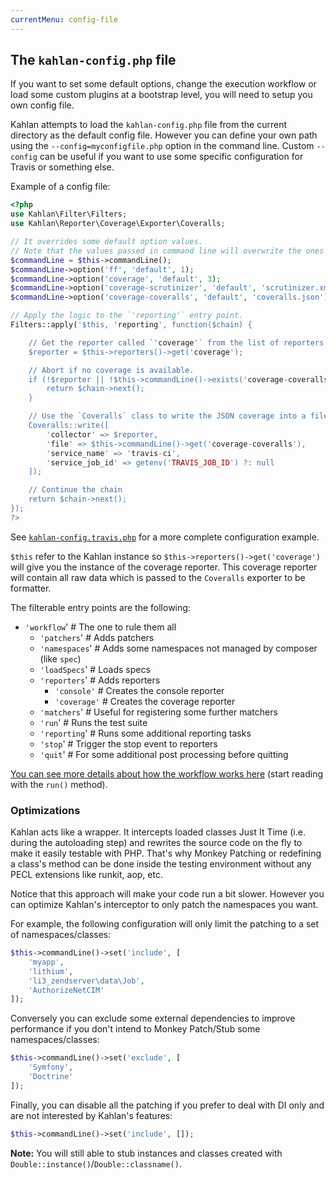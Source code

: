 ```yaml
---
currentMenu: config-file
---
```


## The `kahlan-config.php` file

If you want to set some default options, change the execution workflow or load some custom plugins at a bootstrap level, you will need to setup you own config file.

Kahlan attempts to load the `kahlan-config.php` file from the current directory as the default config file. However you can define your own path using the `--config=myconfigfile.php` option in the command line. Custom `--config` can be useful if you want to use some specific configuration for Travis or something else.

Example of a config file:

```php
<?php
use Kahlan\Filter\Filters;
use Kahlan\Reporter\Coverage\Exporter\Coveralls;

// It overrides some default option values.
// Note that the values passed in command line will overwrite the ones below.
$commandLine = $this->commandLine();
$commandLine->option('ff', 'default', 1);
$commandLine->option('coverage', 'default', 3);
$commandLine->option('coverage-scrutinizer', 'default', 'scrutinizer.xml');
$commandLine->option('coverage-coveralls', 'default', 'coveralls.json');

// Apply the logic to the `'reporting'` entry point.
Filters::apply('$this, 'reporting', function($chain) {

    // Get the reporter called `'coverage'` from the list of reporters
    $reporter = $this->reporters()->get('coverage');

    // Abort if no coverage is available.
    if (!$reporter || !$this->commandLine()->exists('coverage-coveralls')) {
        return $chain->next();
    }

    // Use the `Coveralls` class to write the JSON coverage into a file
    Coveralls::write([
        'collector' => $reporter,
        'file' => $this->commandLine()->get('coverage-coveralls'),
        'service_name' => 'travis-ci',
        'service_job_id' => getenv('TRAVIS_JOB_ID') ?: null
    ]);

    // Continue the chain
    return $chain->next();
});
?>
```

See [`kahlan-config.travis.php`](https://github.com/kahlan/kahlan/blob/3.1.14/kahlan-config.travis.php) for a more complete configuration example.

`$this` refer to the Kahlan instance so `$this->reporters()->get('coverage')` will give you the instance of the coverage reporter. This coverage reporter will contain all raw data which is passed to the `Coveralls` exporter to be formatter.

The filterable entry points are the following:

* `'workflow`'           # The one to rule them all
  * `'patchers`'         # Adds patchers
  * `'namespaces`'       # Adds some namespaces not managed by composer (like `spec`)
  * `'loadSpecs`'        # Loads specs
  * `'reporters`'        # Adds reporters
    * `'console'`        # Creates the console reporter
    * `'coverage'`       # Creates the coverage reporter
  * `'matchers`'         # Useful for registering some further matchers
  * `'run`'              # Runs the test suite
  * `'reporting`'        # Runs some additional reporting tasks
  * `'stop`'             # Trigger the stop event to reporters
  * `'quit`'             # For some additional post processing before quitting


[You can see more details about how the workflow works here](https://github.com/kahlan/kahlan/blob/master/src/Cli/Kahlan.php) (start reading with the `run()` method).

### Optimizations

Kahlan acts like a wrapper. It intercepts loaded classes Just It Time (i.e. during the autoloading step) and rewrites the source code on the fly to make it easily testable with PHP. That's why Monkey Patching or redefining a class's method can be done inside the testing environment without any PECL extensions like runkit, aop, etc.

Notice that this approach will make your code run a bit slower. However you can optimize Kahlan's interceptor to only patch the namespaces you want.

For example, the following configuration will only limit the patching to a set of namespaces/classes:

```php
$this->commandLine()->set('include', [
    'myapp',
    'lithium',
    'li3_zendserver\data\Job',
    'AuthorizeNetCIM'
]);
```

Conversely you can exclude some external dependencies to improve performance if you don't intend to Monkey Patch/Stub some namespaces/classes:

```php
$this->commandLine()->set('exclude', [
    'Symfony',
    'Doctrine'
]);
```

Finally, you can disable all the patching if you prefer to deal with DI only and are not interested by Kahlan's features:

```php
$this->commandLine()->set('include', []);
```
**Note:** You will still able to stub instances and classes created with `Double::instance()`/`Double::classname()`.
